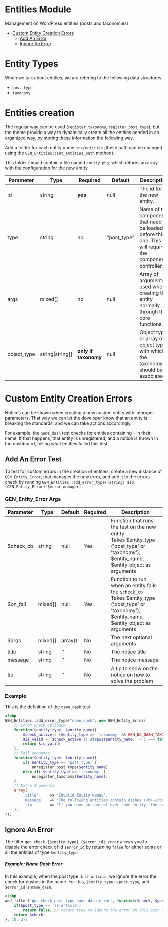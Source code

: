 # **Entities Module**

Management on WordPress entities (posts and taxonomies)

- [Custom Entity Creation Errors](#custom-entity-creation-errors)
    -  [Add An Error](#add-an-error)
    -  [Ignore An Error](#component-controller)

# Entity Types

When we talk about entities, we are refering to the following data structures

- `post_type`
- `taxonomy`

# Entities creation

The regular way can be used (`register_taxonomy`, `register_post_type`); but the theme provide a way to dynamically create
all the entities needed in an organized way, by storing these information the following way.

Add a folder for each entity under `inc/entities` (these path can be changed using the `GEN_Entities::set_entities_path` method).

This folder should contain a file named `entity.php`, which returns an array with the configuration for the new entity.

| Parameter   	| Type             	| Required         	| Default     	| Description                                                                                                  	|
|-------------	|------------------	|------------------	|-------------	|--------------------------------------------------------------------------------------------------------------	|
| id          	| string           	| **yes**              	| null        	| The id for the new entity.                                                                                   	|
| type        	| string           	| no               	| "post_type" 	| Name of the components that need to be loaded before this one. This will require the components controllers. 	|
| args        	| mixed[]          	| no               	| null        	| Array of arguments used when creating the entity normally through the core functions.                        	|
| object_type 	| string\|string[] 	| **only if taxonomy** 	| null        	| Object type or array of object types with which the taxonomy should be associated.                           	|

# Custom Entity Creation Errors

Notices can be shown when creating a new custom entity with improper parameters. That way we can let the developer know that an entity is breaking the standards, and we can take actions accordingly.

For example, the `name_dash` test checks for entities containing `-` in their name.
If that happens, that entity is unregistered, and a notice is thrown in the dashboard,
telling what entities failed this test.

## Add An Error Test

To test for custom errors in the creation of entities, create a new instance of
`GEN_Entity_Error`, that manages the new error, and add it to the errors check by
running `GEN_Entities::add_error_type((string) $id, (GEN_Entity_Error) $error_manager)`

### GEN_Entity_Error Args

| Parameter 	| Type    	| Default 	| Required 	| Description                                                                                                                                         	|
|-----------	|---------	|---------	|----------	|-----------------------------------------------------------------------------------------------------------------------------------------------------	|
| $check_cb 	| string  	| null    	| Yes      	| Function that runs the test on the new entity <br> Takes $entity_type ('post_type' or 'taxonomy'), $entity_name, $entity_object as arguments        	|
| $on_fail  	| mixed[] 	| null    	| Yes      	| Function to run when an entity fails the `$check_cb` <br> Takes $entity_type ('post_type' or 'taxonomy'), $entity_name, $entity_object as arguments 	|
| $args     	| mixed[] 	| array() 	| No       	| The next optional arguments                                                                                                                         	|
| title     	| string  	| ''      	| No       	| The notice title                                                                                                                                    	|
| message   	| string  	| ''      	| No       	| The notice message                                                                                                                                  	|
| tip       	| string  	| ''      	| No       	| A tip to show on the notice on how to solve the problem                                                                                             	|

### Example
This is the definition of the `name_dash` test
````php
<?php
GEN_Entities::add_error_type("name_dash", new GEN_Entity_Error(
    // Error Check Callback
	function($entity_type, $entity_name){
		$check_active = ($entity_type == 'taxonomy' && GEN_NO_DASH_TAXONOMY_NAME) || ($entity_type == 'post_type' && GEN_NO_DASH_POST_TYPE);
		$is_valid = !$check_active || strpos($entity_name, '-') === false;
		return $is_valid;
	},
    // Fail sequence
	function($entity_type, $entity_name){
		if( $entity_type == 'post_type' )
			unregister_post_type($entity_name);
		else if( $entity_type == 'taxonomy' )
			unregister_taxonomy($entity_name);
	},
    // Extra Arguments
	array(
		'title'		=> 'Invalid Entity Names',
		'message'	=> 'The following entities contain dashes (<b>-</b>) in their names, which are not allowed.',
		'tip'		=> 'If you have no control over some entity, the error can be ignored using the "<b>gen_post_type_dash_error</b>" filter.',
	),
));
````

## Ignore An Error

The filter `gen_check_{$entity_type}_{$error_id}_error` allows you to disable the error check of id `$error_id`
by returning `false` for either some or all the entities of type `$entity_type`

##### Example: Name Dash Error

In this example, when the post type is `lr-article`, we ignore the error the check for dashes in the name.
For this, `$entity_type` is `post_type`, and `$error_id` is `name_dash`.
````php
<?php
add_filter('gen_check_post_type_name_dash_error', function($check, $post_type){
    if($post_type == 'lr-article')
        return false; // return true to ignore the error on this post type
    return $check;
}, 10, 2);
````
